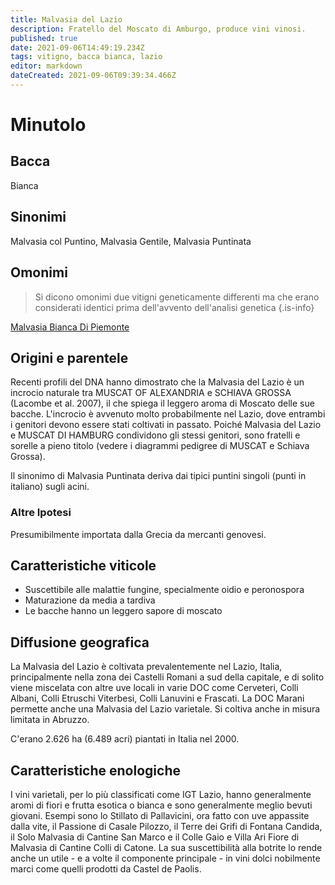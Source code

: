 ```yaml
---
title: Malvasia del Lazio
description: Fratello del Moscato di Amburgo, produce vini vinosi.
published: true
date: 2021-09-06T14:49:19.234Z
tags: vitigno, bacca bianca, lazio
editor: markdown
dateCreated: 2021-09-06T09:39:34.466Z
---
```


# Minutolo

## Bacca
Bianca

## Sinonimi
Malvasia col Puntino, Malvasia Gentile, Malvasia Puntinata

## Omonimi
> Si dicono omonimi due vitigni geneticamente differenti ma che erano considerati identici prima dell'avvento dell'analisi genetica
{.is-info}

[Malvasia Bianca Di Piemonte](/vitigni/Italia/bacca-bianca/malvasia-bianca-di-piemonte)


## Origini e parentele
Recenti profili del DNA hanno dimostrato che la Malvasia del Lazio è un incrocio naturale tra MUSCAT OF ALEXANDRIA e SCHIAVA GROSSA (Lacombe et al. 2007), il che spiega il leggero aroma di Moscato delle sue bacche. L'incrocio è avvenuto molto probabilmente nel Lazio, dove entrambi i genitori devono essere stati coltivati in passato. Poiché Malvasia del Lazio e MUSCAT DI HAMBURG condividono gli stessi genitori, sono fratelli e sorelle a pieno titolo (vedere i diagrammi pedigree di MUSCAT e Schiava Grossa).

Il sinonimo di Malvasia Puntinata deriva dai tipici puntini singoli (punti in italiano) sugli acini.

### Altre Ipotesi

Presumibilmente importata dalla Grecia da mercanti genovesi.

## Caratteristiche viticole

- Suscettibile alle malattie fungine, specialmente oidio e peronospora 
- Maturazione da media a tardiva 
- Le bacche hanno un leggero sapore di moscato

## Diffusione geografica

La Malvasia del Lazio è coltivata prevalentemente nel Lazio, Italia, principalmente nella zona dei Castelli Romani a sud della capitale, e di solito viene miscelata con altre uve locali in varie DOC come Cerveteri, Colli Albani, Colli Etruschi Viterbesi, Colli Lanuvini e Frascati. La DOC Marani permette anche una Malvasia del Lazio varietale. Si coltiva anche in misura limitata in Abruzzo.

C'erano 2.626 ha (6.489 acri) piantati in Italia nel 2000.

## Caratteristiche enologiche

I vini varietali, per lo più classificati come IGT Lazio, hanno generalmente aromi di fiori e frutta esotica o bianca e sono generalmente meglio bevuti giovani. Esempi sono lo Stillato di Pallavicini, ora fatto con uve appassite dalla vite, il Passione di Casale Pilozzo, il Terre dei Grifi di Fontana Candida, il Solo Malvasia di Cantine San Marco e il Colle Gaio e Villa Ari Fiore di Malvasia di Cantine Colli di Catone. La sua suscettibilità alla botrite lo rende anche un utile - e a volte il componente principale - in vini dolci nobilmente marci come quelli prodotti da Castel de Paolis.

